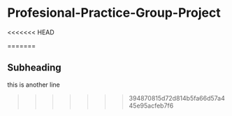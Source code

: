 # Profesional-Practice-Group-Project
<<<<<<< HEAD


<!--Johnny's editng area ------------------>








<!--Johnny's editng area ---------------->
=======
## Subheading


this is another line
>>>>>>> 394870815d72d814b5fa66d57a445e95acfeb7f6
